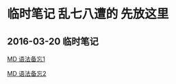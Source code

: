 # 临时笔记 乱七八遭的 先放这里

## 2016-03-20 临时笔记

[MD 语法备忘1](https://www.zybuluo.com/mdeditor?url=https://www.zybuluo.com/static/editor/md-help.markdown#)

[MD 语法备忘2](http://wowubuntu.com/markdown/basic.html)
